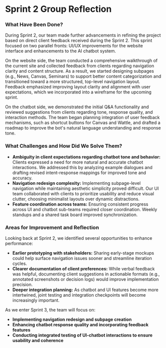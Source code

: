 # **Sprint 2 Group Reflection**

### **What Have Been Done?**

During Sprint 2, our team made further advancements in refining the project based on direct client feedback received during the Sprint 2. This sprint focused on two parallel fronts: UI/UX improvements for the website interface and enhancements to the AI chatbot system.

On the website side, the team conducted a comprehensive walkthrough of the current site and collected feedback from clients regarding navigation clarity and content structure. As a result, we started designing subpages (e.g., News, Canvas, Seminars) to support better content categorization and transitioned toward a more structured, top-level navigation layout. Feedback emphasized improving layout clarity and alignment with user expectations, which we incorporated into a wireframe for the upcoming sprint.

On the chatbot side, we demonstrated the initial Q&A functionality and reviewed suggestions from clients regarding tone, response quality, and interaction methods. The team began planning integration of user feedback mechanisms, such as shortcut buttons for Canvas and Wattle, and drafted a roadmap to improve the bot's natural language understanding and response tone.

### **What Challenges and How Did We Solve Them?**

- **Ambiguity in client expectations regarding chatbot tone and behavior:** Clients expressed a need for more natural and accurate chatbot interactions. We addressed this by analyzing example dialogues and drafting revised intent-response mappings for improved tone and accuracy.
- **Navigation redesign complexity:** Implementing subpage-level navigation while maintaining aesthetic simplicity proved difficult. Our UI team collaborated with clients to prioritize usability and reduce visual clutter, choosing minimalist layouts over dynamic distractions.
- **Feature coordination across teams:** Ensuring consistent progress across UI and chatbot sub-teams required closer coordination. Weekly standups and a shared task board improved synchronization.

### **Areas for Improvement and Reflection**

Looking back at Sprint 2, we identified several opportunities to enhance performance:

- **Earlier prototyping with stakeholders:** Sharing early-stage mockups could help surface navigation issues sooner and streamline iteration cycles.
- **Clearer documentation of client preferences:** While verbal feedback was helpful, documenting client suggestions in actionable formats (e.g., annotated screenshots or decision logs) would improve implementation precision.
- **Deeper integration planning:** As chatbot and UI features become more intertwined, joint testing and integration checkpoints will become increasingly important.

As we enter Sprint 3, the team will focus on:

- **Implementing navigation redesign and subpage creation**
- **Enhancing chatbot response quality and incorporating feedback features**
- **Conducting integrated testing of UI-chatbot interactions to ensure usability and coherence**

